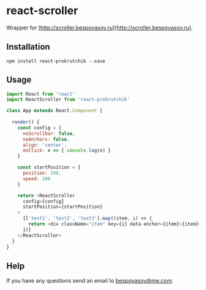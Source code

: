 # react-scroller

Wrapper for [http://scroller.bespoyasov.ru](http://scroller.bespoyasov.ru).

## Installation

```npm install react-prokrutchik --save```

## Usage

```javascript
import React from 'react'
import ReactScroller from 'react-prokrutchik'

class App extends React.Component {
  
  render() {
    const config = {
      noScrollbar: false,
      noAnchors: false,
      align: 'center',
      onClick: e => { console.log(e) }
    }

    const startPosition = {
      position: 200,
      speed: 200
    }

    return <ReactScroller 
      config={config}
      startPosition={startPosition}
    >
      {['text1', 'text2', 'text3'].map((item, i) => {
        return <div className="item" key={i} data-anchor={item}>{item}</div>
      })}
    </ReactScroller>
  }
}
```

## Help
If you have any questions send an email to [bespoyasov@me.com](mailto:bespoyasov@me.com).
